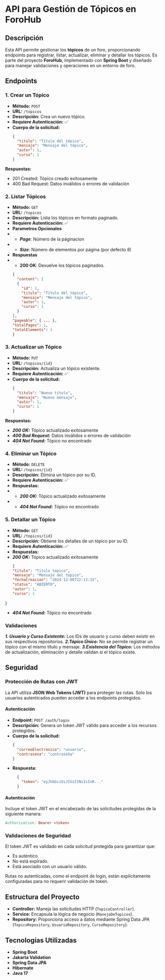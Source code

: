 # API para Gestión de Tópicos en ForoHub

## Descripción

Esta API permite gestionar los **tópicos** de un foro, proporcionando endpoints para registrar, listar, actualizar, eliminar y detallar los tópicos. Es parte del proyecto **ForoHub**, implementado con **Spring Boot** y diseñado para manejar validaciones y operaciones en un entorno de foro.

## Endpoints

### **1. Crear un Tópico**
- **Método:** `POST`
- **URL:** `/topicos`
- **Descripción:** Crea un nuevo tópico.
- **Requiere Autenticación:** ✅
- **Cuerpo de la solicitud:**
  ```json
  {
    "titulo": "Título del tópico",
    "mensaje": "Mensaje del tópico",
    "autor": 1,
    "curso": 1
  }
**Respuestas:**
- 201 Created: Tópico creado exitosamente
- 400 Bad Request: Datos inválidos o errores de validación

### **2. Listar Tópicos**
- **Método:** `GET`
- **URL:** `/topicos`
- **Descripción:** Lista los tópicos en formato paginado.
- **Requiere Autenticación:** ✅
- **Parametros Opcionales**
- - ***Page***: Número de la páginacion
- - ***Size***: Número de elementos por página (por defecto 8)
- **Respuestas**
- - **200 OK**: Devuelve los tópicos paginados.
  ```json
  {
    "content": [
    {
      "id": 1,
      "titulo": "Título del tópico",
      "mensaje": "Mensaje del tópico",
      "autor": 1,
      "curso": 1
    }
  ],
  "pageable": { ... },
  "totalPages": 1,
  "totalElements": 1
  }

### **3. Actualizar un Tópico**
- **Método:** `PUT`
- **URL:** `/topicos/{id}`
- **Descripción:** Actualiza un tópico existente.
- **Requiere Autenticación:** ✅
- **Cuerpo de la solicitud:**
  ```json
  {
    "titulo": "Nuevo título",
    "mensaje": "Nuevo mensaje",
    "autor": 1,
    "curso": 1
  }
**Respuestas:**
- ***200 OK:*** Tópico actualizado exitosamente
- ***400 Bad Request:*** Datos inválidos o errores de validación
- ***404 Not Found:*** Tópico no encontrado

### **4. Eliminar un Tópico**
- **Método:** `DELETE`
- **URL:** `/topicos/{id}`
- **Descripción:** Elimina un tópico por su ID.
- **Requiere Autenticación:** ✅
- **Respuestas:**
- - ***200 OK:*** Tópico actualizado exitosamente
- - ***404 Not Found:*** Tópico no encontrado

### **5. Detallar un Tópico**
- **Método:** `GET`
- **URL:** `/topicos/{id}`
- **Descripción:** Obtiene los detalles de un tópico por su ID.
- **Requiere Autenticación:** ✅
- **Respuestas:**
- ***200 OK:*** Tópico actualizado exitosamente
    ```json
  {
	"titulo": "Titulo topico",
	"mensaje": "Mensaje del topico",
	"fechaCreacion": "2024-12-06T22:13:15",
	"status": "ABIERTO",
	"autor": 1,
	"curso": 1
}
- ***404 Not Found:*** Tópico no encontrado

### **Validaciones**
***1. Usuario y Curso Existente:*** Los IDs de usuario y curso deben existir en sus respectivos repositorios.
***2.Tópico Único:*** No se permite registrar un tópico con el mismo título y mensaje.
***3.Existencia del Tópico:*** Los métodos de actualización, eliminación y detalle validan si el tópico existe.

## Seguridad

### **Protección de Rutas con JWT**
La API utiliza **JSON Web Tokens (JWT)** para proteger las rutas. Solo los usuarios autenticados pueden acceder a los endpoints protegidos.

#### **Autenticación**
- **Endpoint:** `POST /auth/login`
- **Descripción:** Genera un token JWT válido para acceder a los recursos protegidos.
- **Cuerpo de la solicitud:**
  ```json
  {
    "correoElectronico": "usuario",
    "contrasena": "contraseña"
  }
- **Respuesta:**
  ```json
    {
      "token": "eyJhbGciOiJIUzI1NiIsInR..."
    }

#### **Autenticación**
Incluye el token JWT en el encabezado de las solicitudes protegidas de la siguiente manera:
   ```makefile
   Authorization: Bearer <token>
   ```

### **Validaciones de Seguridad**
El token JWT es validado en cada solicitud protegida para garantizar que:
- Es auténtico.
- No está expirado.
- Está asociado con un usuario válido.

Rutas no autenticadas, como el endpoint de login, están explícitamente configuradas para no requerir validación de token.

## Estructura del Proyecto

- **Controller:** Maneja las solicitudes HTTP (`TopicoController`).
- **Service:** Encapsula la lógica de negocio (`ManejoDeTopicos`).
- **Repository:** Proporciona acceso a datos mediante Spring Data JPA (`TopicoRepository`, `UsuarioRepository`, `CursoRepository`).

## Tecnologías Utilizadas

- **Spring Boot**
- **Jakarta Validation**
- **Spring Data JPA**
- **Hibernate**
- **Java 17**  
